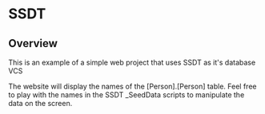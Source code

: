 # SSDT
## Overview
This is an example of a simple web project that uses SSDT as it's database VCS

The website will display the names of the [Person].[Person] table. Feel free to play with the names in the SSDT _SeedData scripts to manipulate the data on the screen.